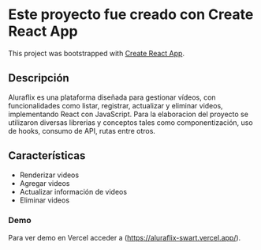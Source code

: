 # Este proyecto fue creado con Create React App

This project was bootstrapped with [Create React App](https://github.com/facebook/create-react-app).

## Descripción

Aluraflix es una plataforma diseñada para gestionar vídeos, con funcionalidades como listar, registrar, actualizar y eliminar videos, implementando React con JavaScript. Para la elaboracion del proyecto se utilizaron diversas librerias y conceptos tales como componentización, uso de hooks, consumo de API, rutas entre otros.

## Características

- Renderizar videos
- Agregar videos
- Actualizar información de videos
- Eliminar videos

### Demo

Para ver demo en Vercel acceder a (https://aluraflix-swart.vercel.app/).

